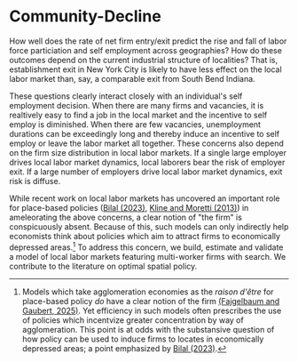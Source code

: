# Community-Decline
How well does the rate of net firm entry/exit predict the rise and fall of labor force particiation and self employment across geographies? How do these outcomes depend on the current industrial structure of localities? That is, establishment exit in New York City is likely to have less effect on the local labor market than, say, a comparable exit from South Bend Indiana.

These questions clearly interact closely with an individual's self employment decision. When there are many firms and vacancies, it is realtively easy to find a job in the local market and the incentive to self employ is diminished. When there are few vacancies, unemployment durations can be exceedingly long and thereby induce an incentive to self employ or leave the labor market all together. These concerns also depend on the firm size distribution in local labor markets. If a single large employer drives local labor market dynamics, local laborers bear the risk of employer exit. If a large number of employers drive local labor market dynamics, exit risk is diffuse.

While recent work on local labor markets has uncovered an important role for place-based policies ([Bilal (2023)](lit/directly-related/AdrienBilalJMP.pdf), [Kline and Moretti (2013)](lit/directly-related/kline-moretti.pdf)) in ameleorating the above concerns, a clear notion of "the firm" is conspicuously absent. Because of this, such models can only indirectly help economists think about policies which aim to attract firms to economically depressed areas.[^1] To address this concern, we build, estimate and validate a model of local labor markets featuring multi-worker firms with search. We contribute to the literature on optimal spatial policy.

[^1]: Models which take agglomeration economies as the *raison d'&#234;tre* for place-based policy *do* have a clear notion of the firm [(Fajgelbaum and Gaubert, 2025)](lit/directly-related/firm_sorting_gaubert.pdf). Yet efficiency in such models often prescribes the use of policies which incentvize greater concentration by way of agglomeration. This point is at odds with the substansive question of how policy can be used to induce firms to locates in economically depressed areas; a point emphasized by [Bilal (2023)](lit/directly-related/AdrienBilalJMP.pdf).
